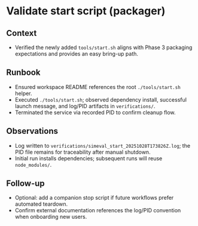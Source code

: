# Validate start script (packager)

## Context
- Verified the newly added `tools/start.sh` aligns with Phase 3 packaging expectations and provides an easy bring-up path.

## Runbook
- Ensured workspace README references the root `./tools/start.sh` helper.
- Executed `./tools/start.sh`; observed dependency install, successful launch message, and log/PID artifacts in `verifications/`.
- Terminated the service via recorded PID to confirm cleanup flow.

## Observations
- Log written to `verifications/simeval_start_20251028T173826Z.log`; the PID file remains for traceability after manual shutdown.
- Initial run installs dependencies; subsequent runs will reuse `node_modules/`.

## Follow-up
- Optional: add a companion stop script if future workflows prefer automated teardown.
- Confirm external documentation references the log/PID convention when onboarding new users.
